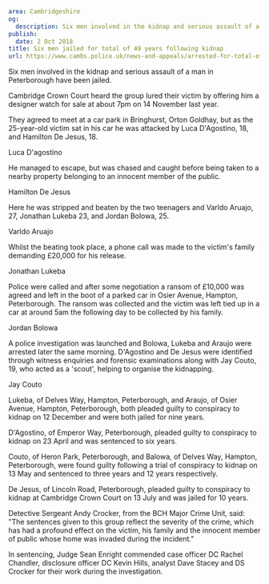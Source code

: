 ```yaml
area: Cambridgeshire
og:
  description: Six men involved in the kidnap and serious assault of a man in Peterborough have been jailed.
publish:
  date: 2 Oct 2018
title: Six men jailed for total of 49 years following kidnap
url: https://www.cambs.police.uk/news-and-appeals/arrested-for-total-of-49-years-following-kidnap
```

Six men involved in the kidnap and serious assault of a man in Peterborough have been jailed.

Cambridge Crown Court heard the group lured their victim by offering him a designer watch for sale at about 7pm on 14 November last year.

 They agreed to meet at a car park in Bringhurst, Orton Goldhay, but as the 25-year-old victim sat in his car he was attacked by Luca D'Agostino, 18, and Hamilton De Jesus, 18.

Luca D'agostino

He managed to escape, but was chased and caught before being taken to a nearby property belonging to an innocent member of the public.

Hamilton De Jesus

Here he was stripped and beaten by the two teenagers and Varldo Aruajo, 27, Jonathan Lukeba 23, and Jordan Bolowa, 25.

Varldo Aruajo

Whilst the beating took place, a phone call was made to the victim's family demanding £20,000 for his release.

Jonathan Lukeba

Police were called and after some negotiation a ransom of £10,000 was agreed and left in the boot of a parked car in Osier Avenue, Hampton, Peterborough. The ransom was collected and the victim was left tied up in a car at around 5am the following day to be collected by his family.

Jordan Bolowa

A police investigation was launched and Bolowa, Lukeba and Araujo were arrested later the same morning. D'Agostino and De Jesus were identified through witness enquiries and forensic examinations along with Jay Couto, 19, who acted as a 'scout', helping to organise the kidnapping.

Jay Couto

Lukeba, of Delves Way, Hampton, Peterborough, and Araujo, of Osier Avenue, Hampton, Peterborough, both pleaded guilty to conspiracy to kidnap on 12 December and were both jailed for nine years.

D'Agostino, of Emperor Way, Peterborough, pleaded guilty to conspiracy to kidnap on 23 April and was sentenced to six years.

 Couto, of Heron Park, Peterborough, and Balowa, of Delves Way, Hampton, Peterborough, were found guilty following a trial of conspiracy to kidnap on 13 May and sentenced to three years and 12 years respectively.

 De Jesus, of Lincoln Road, Peterborough, pleaded guilty to conspiracy to kidnap at Cambridge Crown Court on 13 July and was jailed for 10 years.

 Detective Sergeant Andy Crocker, from the BCH Major Crime Unit, said: "The sentences given to this group reflect the severity of the crime, which has had a profound effect on the victim, his family and the innocent member of public whose home was invaded during the incident."

In sentencing, Judge Sean Enright commended case officer DC Rachel Chandler, disclosure officer DC Kevin Hills, analyst Dave Stacey and DS Crocker for their work during the investigation.
